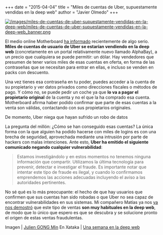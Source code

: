 +++
date = "2015-04-04"
title = "Miles de cuentas de Uber, supuestamente vendidas en la deep web"
author = "Javier Olmedo"
+++

[![/images/miles-de-cuentas-de-uber-supuestamente-vendidas-en-la-deep-web/miles-de-cuentas-de-uber-supuestamente-vendidas-en-la-deep-web_banner.png](/images/miles-de-cuentas-de-uber-supuestamente-vendidas-en-la-deep-web/miles-de-cuentas-de-uber-supuestamente-vendidas-en-la-deep-web_banner.png)](/images/miles-de-cuentas-de-uber-supuestamente-vendidas-en-la-deep-web/miles-de-cuentas-de-uber-supuestamente-vendidas-en-la-deep-web_banner.png)

El medio online Motherboard [ha informado](https://www.vice.com/en/article/stolen-uber-customer-accounts-are-for-sale-on-the-dark-web-for-1/) recientemente de algo serio. **Miles de cuentas de usuario de Uber se estarían vendiendo en la deep web** (concretamente en un portal relativamente nuevo llamado AlphaBay), a un precio que cualquiera se puede permitir: un dólar. Hay vendedores que presumen de tener varios miles de esas cuentas en oferta, en forma de las contraseñas que se necesitan para entrar en ellas, e incluso se venden en packs con descuento.

Una vez tienes esa contraseña en tu poder, puedes acceder a la cuenta de su propietario y ver datos privados como direcciones fiscales o métodos de pago. Y cómo no, se puede pedir un coche ya que **lo va a pagar el propietario original** de la cuenta y no el que la ha comprado esa cuenta. Motherboard afirma haber podido confirmar que parte de esas cuentas a la venta son válidas, contactando con sus propietarios originales.

De momento, Uber niega que hayan sufrido un robo de datos

La pregunta del millón: ¿Cómo se han conseguido esas cuentas? La única forma con la que alguien ha podido hacerse con miles de logins es con una brecha de seguridad, aprovechada mediante una intrusión por parte de hackers con malas intenciones. Ante esto, **Uber ha emitido el siguiente comunicado negando cualquier vulnerabilidad**:

> Estamos investigándolo y en estos momentos no tenemos ninguna información que compartir. Utilizamos la última tecnología para prevenir, detectar e investigar el fraude. Es importante notar que intentar este tipo de fraude es ilegal, y cuando lo confirmamos emprendemos las acciones adecuadas incluyendo el aviso a las autoridades pertinentes.

No sé qué es lo más preocupante: el hecho de que hay usuarios que confirmen que sus cuentas han sido robadas o que Uber no sea capaz de encontrar vulnerabilidades en sus sistemas. Mi compañero Matías ya nos [ya nos demostró](https://www.genbeta.com/a-fondo/kit-de-supervivencia-en-la-deep-web) que este tipo de ventas **son muy habituales en la deep web**, de modo que lo único que espero es que se descubra y se solucione pronto el origen de estas ventas fraudulentas.

Imagen | [Julien GONG Min](https://www.flickr.com/photos/bfishadow/14656314348)
En Xataka | [Una semana en la deep web](https://www.xataka.com/analisis/una-semana-en-la-deep-web-esto-es-lo-que-me-he-encontrado)